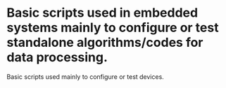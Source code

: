 # Basic scripts used in embedded systems mainly to configure or test standalone algorithms/codes for data processing.
Basic scripts used mainly to configure or test devices.
